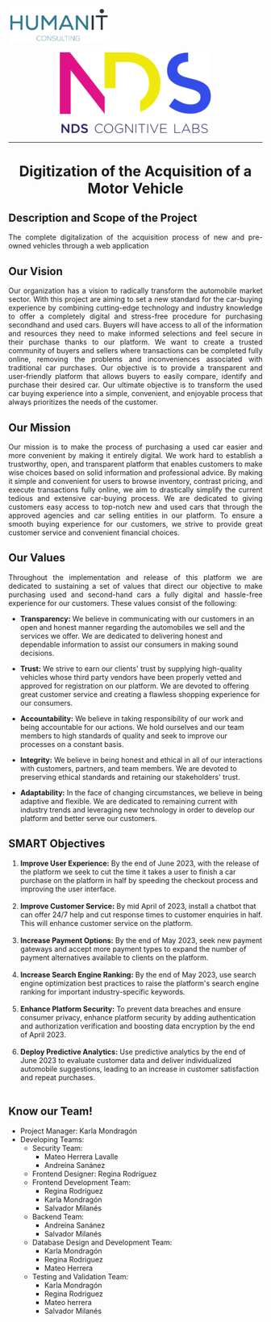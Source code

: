 <p align="left">
  <img src="Logos/humanIT.005.png" width="200" title="hover text">
</p>
<p align="center">
  <img src="Logos/NDS.svg" width="300" title="hover text">
</p>
<hr/>

<h1 align="center"> Digitization of the Acquisition of a Motor Vehicle </h1>

## Description and Scope of the Project 
<p align="justify"> 
The complete digitalization of the acquisition process of new and pre-owned vehicles through a web application
</p>
  
## Our Vision
<p align="justify"> 
Our organization has a vision to radically transform the automobile market sector. With this project are aiming to set a new standard for the car-buying experience by combining cutting-edge technology and industry knowledge to offer a completely digital and stress-free procedure for purchasing secondhand and used cars. Buyers will have access to all of the information and resources they need to make informed selections and feel secure in their purchase thanks to our platform. We want to create a trusted community of buyers and sellers where transactions can be completed fully online, removing the problems and inconveniences associated with traditional car purchases. Our objective is to provide a transparent and user-friendly platform that allows buyers to easily compare, identify and purchase their desired car. Our ultimate objective is to transform the used car buying experience into a simple, convenient, and enjoyable process that always prioritizes the needs of the customer.
</p>
  
## Our Mission
<p align="justify"> 
Our mission is to make the process of purchasing a used car easier and more convenient by making it entirely digital. We work hard to establish a trustworthy, open, and transparent platform that enables customers to make wise choices based on solid information and professional advice. By making it simple and convenient for users to browse inventory, contrast pricing, and execute transactions fully online, we aim to drastically simplify the current tedious and extensive car-buying process. We are dedicated to giving customers easy access to top-notch new and used cars that through the approved agencies and car selling entities in our platform. To ensure a smooth buying experience for our customers, we strive to provide great customer service and convenient financial choices.
</p>

## Our Values
<p align="justify"> 
Throughout the implementation and release of this platform we are dedicated to sustaining a set of values that direct our objective to make purchasing used and second-hand cars a fully digital and hassle-free experience for our customers. These values consist of the following:
</p>

* <b>Transparency:</b> We believe in communicating with our customers in an open and honest manner regarding the automobiles we sell and the services we offer. We are dedicated to delivering honest and dependable information to assist our consumers in making sound decisions.

* <b>Trust:</b> We strive to earn our clients' trust by supplying high-quality vehicles whose third party vendors have been properly vetted and approved for registration on our platform. We are devoted to offering great customer service and creating a flawless shopping experience for our consumers.

* <b>Accountability:</b> We believe in taking responsibility of our work and being accountable for our actions. We hold ourselves and our team members to high standards of quality and seek to improve our processes on a constant basis.

* <b>Integrity:</b> We believe in being honest and ethical in all of our interactions with customers, partners, and team members. We are devoted to preserving ethical standards and retaining our stakeholders' trust.

* <b>Adaptability:</b> In the face of changing circumstances, we believe in being adaptive and flexible. We are dedicated to remaining current with industry trends and leveraging new technology in order to develop our platform and better serve our customers.

## SMART Objectives
<ol>
  <li> <b>Improve User Experience:</b> By the end of June 2023, with the release of the platform we seek to cut the time it takes a user to finish a car purchase on the platform in half by speeding the checkout process and improving the user interface. </li> <br>
  <li> <b>Improve Customer Service:</b> By mid April of 2023, install a chatbot that can offer 24/7 help and cut response times to customer enquiries in half. This will enhance customer service on the platform. </li> <br>
  <li> <b>Increase Payment Options:</b> By the end of May 2023, seek new payment gateways and accept more payment types to expand the number of payment alternatives available to clients on the platform. </li> <br>
  <li> <b>Increase Search Engine Ranking:</b> By the end of May 2023, use search engine optimization best practices to raise the platform's search engine ranking for important industry-specific keywords. </li> <br>
  <li> <b>Enhance Platform Security:</b> To prevent data breaches and ensure consumer privacy, enhance platform security by adding authentication and authorization verification and boosting data encryption by the end of April 2023. </li> <br>
  <li> <b>Deploy Predictive Analytics:</b> Use predictive analytics by the end of June 2023 to evaluate customer data and deliver individualized automobile suggestions, leading to an increase in customer satisfaction and repeat purchases. </li> <br>
</ol>

## Know our Team!
<ul> 
  <li> Project Manager: Karla Mondragón </li>
  <li> Developing Teams:
    <ul>
      <li> Security Team: 
        <ul>
          <li> Mateo Herrera Lavalle </li>
          <li> Andreína Sanánez </li>
        </ul>
      </li>
      <li> Frontend Designer: Regina Rodríguez </li>
      <li> Frontend Development Team: 
        <ul>
          <li> Regina Rodríguez </li>
          <li> Karla Mondragón </li>
          <li> Salvador Milanés </li>
        </ul>
      </li>
      <li> Backend Team: 
        <ul>
          <li> Andreína Sanánez </li>
          <li> Salvador Milanés </li>
        </ul>
      </li>
      <li> Database Design and Development Team: 
        <ul>
          <li> Karla Mondragón </li>
          <li> Regina Rodriguez </li>
          <li> Mateo Herrera </li>
        </ul>
      </li>
      <li> Testing and Validation Team: 
        <ul>
          <li> Karla Mondragón </li>
          <li> Regina Rodriguez </li>
          <li> Mateo herrera </li>
          <li> Salvador Milanés </li>
        </ul>
      </li>
    </ul>
  </li>
</ul>
